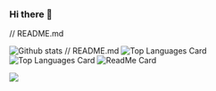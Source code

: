 ### Hi there 👋

<!--
**sambhajizambre/sambhajizambre** is a ✨ _special_ ✨ repository because its `README.md` (this file) appears on your GitHub profile.

Here are some ideas to get you started:

- 🔭 I’m Sambhaji Zambre a Machine Learning and Deep Learning Engineer.
      currently working on ...
- 🌱 I’m currently working on Data Science, Machine Learning projects.
- 👯 I’m currently learning NLP,Deep Learning specialization (Neural network,sequence models ,Hyper parameter tuning for improving Deep Learning,structuring Machine Learning projects,convolutional neural networks.
- 🤔 BE mechanical engineering from MPGI sschool of engineering ,SRTM University Nanded Maharashtra ,India.
- 
- 📫 How to reach me: sambhajizambre90@gmail.com
- 😄 Pronouns: ...
- ⚡ Fun fact: ...
-->// README.md
![Github stats](https://github-readme-stats.vercel.app/api?username=sambhajizambre&theme=highcontrast&show_icons=true&count_private=true)
// README.md
![Top Languages Card](https://github-readme-stats.vercel.app/api/top-langs/?username=sambhajizambre)
![Top Languages Card](https://github-readme-stats.vercel.app/api/top-langs/?username=shinokada&layout=compact)
![ReadMe Card](https://github-readme-stats.vercel.app/api/pin/?username=YourUsername&repo=YourRepositoryName)

![](https://komarev.com/ghpvc/?username=your-sambhajizambre)
